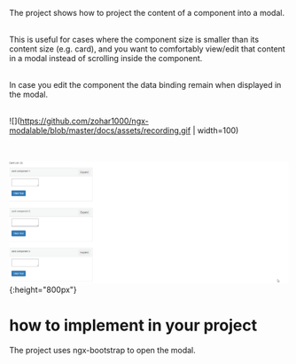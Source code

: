 The project shows how to project the content of a component into a modal.
<br/><br/>

This is useful for cases where the component size is smaller than its content size (e.g. card), 
and you want to comfortably view/edit that content in a modal instead of scrolling inside the component.
<br/><br/>

In case you edit the component the data binding remain when displayed in the modal.
<br/><br/>

![](https://github.com/zohar1000/ngx-modalable/blob/master/docs/assets/recording.gif | width=100)

<br/><br/>
![test image size](/docs/assets/recording.gif){:height="800px"}

# how to implement in your project

The project uses ngx-bootstrap to open the modal.
